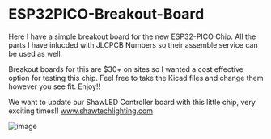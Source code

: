 # ESP32PICO-Breakout-Board

Here I have a simple breakout board for the new ESP32-PICO Chip.
All the parts I have inlucded with JLCPCB Numbers so their assemble service can be used as well.

Breakout boards for this are $30+ on sites so I wanted a cost effective option for testing this chip.
Feel free to take the Kicad files and change them however you see fit.  Enjoy!!

We want to update our ShawLED Controller board with this little chip, very exciting times!!
www.shawtechlighting.com

![image](https://user-images.githubusercontent.com/70423454/158304233-d4df24ca-f2b8-41bd-b487-33ba96b00e62.png)
